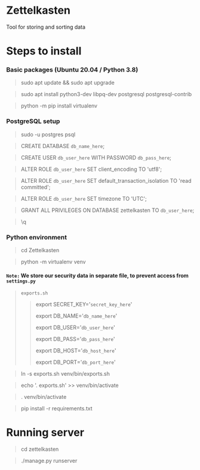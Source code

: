 # Zettelkasten
Tool for storing and sorting data

# Steps to install

### Basic packages (Ubuntu 20.04 / Python 3.8)

> sudo apt update && sudo apt upgrade

> sudo apt install python3-dev libpq-dev postgresql postgresql-contrib

> python -m pip install virtualenv

### PostgreSQL setup

> sudo -u postgres psql

> CREATE DATABASE `db_name_here`;

> CREATE USER `db_user_here` WITH PASSWORD `db_pass_here`;

> ALTER ROLE `db_user_here` SET client_encoding TO 'utf8';

> ALTER ROLE `db_user_here` SET default_transaction_isolation TO 'read committed';

> ALTER ROLE `db_user_here` SET timezone TO 'UTC';

> GRANT ALL PRIVILEGES ON DATABASE zettelkasten TO `db_user_here`;

> \q

### Python environment

> cd Zettelkasten

> python -m virtualenv venv

#### `Note:` We store our security data in separate file, to prevent access from `settings.py`
> `exports.sh`
> 
>> export SECRET_KEY='`secret_key_here`'
>>
>> export DB_NAME='`db_name_here`'
>> 
>> export DB_USER='`db_user_here`'
>> 
>> export DB_PASS='`db_pass_here`'
>> 
>> export DB_HOST='`db_host_here`'
>> 
>> export DB_PORT='`db_port_here`'
 
> ln -s exports.sh venv/bin/exports.sh

> echo '. exports.sh' >> venv/bin/activate

> . venv/bin/activate

> pip install -r requirements.txt

# Running server

> cd zettelkasten

> ./manage.py runserver